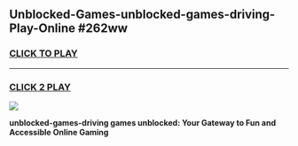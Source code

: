 
## Unblocked-Games-unblocked-games-driving-Play-Online #262ww
<h3>
<a href="https://news.freeplayer.one?title=unblocked-games-driving&ref=3">CLICK TO PLAY</a></h3>
<hr>

<h3>
<a href="https://news.freeplayer.one?title=unblocked-games-driving&ref=3">CLICK 2 PLAY</a>
  
</h3>

<a href="https://news.freeplayer.one?title=unblocked-games-driving&ref=3"><img src="https://clearcache.store/games.png"></a>


**unblocked-games-driving games unblocked: Your Gateway to Fun and Accessible Online Gaming**
